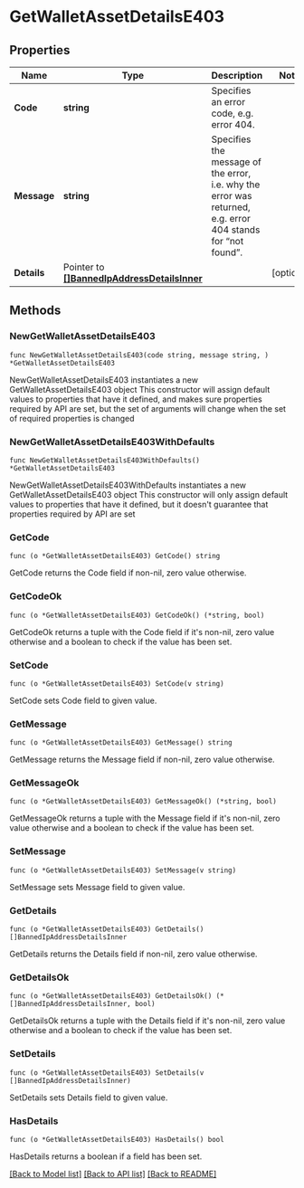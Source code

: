 # GetWalletAssetDetailsE403

## Properties

Name | Type | Description | Notes
------------ | ------------- | ------------- | -------------
**Code** | **string** | Specifies an error code, e.g. error 404. | 
**Message** | **string** | Specifies the message of the error, i.e. why the error was returned, e.g. error 404 stands for “not found”. | 
**Details** | Pointer to [**[]BannedIpAddressDetailsInner**](BannedIpAddressDetailsInner.md) |  | [optional] 

## Methods

### NewGetWalletAssetDetailsE403

`func NewGetWalletAssetDetailsE403(code string, message string, ) *GetWalletAssetDetailsE403`

NewGetWalletAssetDetailsE403 instantiates a new GetWalletAssetDetailsE403 object
This constructor will assign default values to properties that have it defined,
and makes sure properties required by API are set, but the set of arguments
will change when the set of required properties is changed

### NewGetWalletAssetDetailsE403WithDefaults

`func NewGetWalletAssetDetailsE403WithDefaults() *GetWalletAssetDetailsE403`

NewGetWalletAssetDetailsE403WithDefaults instantiates a new GetWalletAssetDetailsE403 object
This constructor will only assign default values to properties that have it defined,
but it doesn't guarantee that properties required by API are set

### GetCode

`func (o *GetWalletAssetDetailsE403) GetCode() string`

GetCode returns the Code field if non-nil, zero value otherwise.

### GetCodeOk

`func (o *GetWalletAssetDetailsE403) GetCodeOk() (*string, bool)`

GetCodeOk returns a tuple with the Code field if it's non-nil, zero value otherwise
and a boolean to check if the value has been set.

### SetCode

`func (o *GetWalletAssetDetailsE403) SetCode(v string)`

SetCode sets Code field to given value.


### GetMessage

`func (o *GetWalletAssetDetailsE403) GetMessage() string`

GetMessage returns the Message field if non-nil, zero value otherwise.

### GetMessageOk

`func (o *GetWalletAssetDetailsE403) GetMessageOk() (*string, bool)`

GetMessageOk returns a tuple with the Message field if it's non-nil, zero value otherwise
and a boolean to check if the value has been set.

### SetMessage

`func (o *GetWalletAssetDetailsE403) SetMessage(v string)`

SetMessage sets Message field to given value.


### GetDetails

`func (o *GetWalletAssetDetailsE403) GetDetails() []BannedIpAddressDetailsInner`

GetDetails returns the Details field if non-nil, zero value otherwise.

### GetDetailsOk

`func (o *GetWalletAssetDetailsE403) GetDetailsOk() (*[]BannedIpAddressDetailsInner, bool)`

GetDetailsOk returns a tuple with the Details field if it's non-nil, zero value otherwise
and a boolean to check if the value has been set.

### SetDetails

`func (o *GetWalletAssetDetailsE403) SetDetails(v []BannedIpAddressDetailsInner)`

SetDetails sets Details field to given value.

### HasDetails

`func (o *GetWalletAssetDetailsE403) HasDetails() bool`

HasDetails returns a boolean if a field has been set.


[[Back to Model list]](../README.md#documentation-for-models) [[Back to API list]](../README.md#documentation-for-api-endpoints) [[Back to README]](../README.md)


